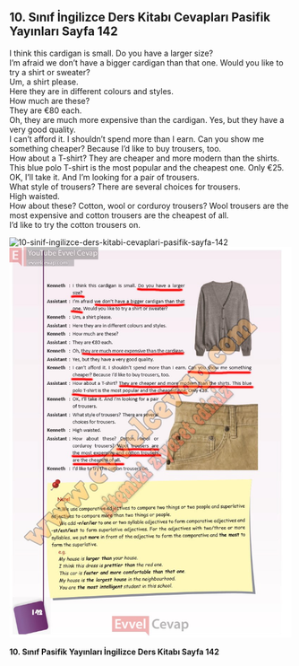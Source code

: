 ## 10. Sınıf İngilizce Ders Kitabı Cevapları Pasifik Yayınları Sayfa 142

I think this cardigan is small. Do you have a larger size?  
 I’m afraid we don’t have a bigger cardigan than that one. Would you like to try a shirt or sweater?  
 Um, a shirt please.  
 Here they are in different colours and styles.  
 How much are these?  
 They are €80 each.  
 Oh, they are much more expensive than the cardigan. Yes, but they have a very good quality.  
 I can’t afford it. I shouldn’t spend more than I earn. Can you show me something cheaper? Because I’d like to buy trousers, too.  
 How about a T-shirt? They are cheaper and more modern than the shirts. This blue polo T-shirt is the most popular and the cheapest one. Only €25.  
 OK, I’ll take it. And I’m looking for a pair of trousers.  
 What style of trousers? There are several choices for trousers.  
 High waisted.  
 How about these? Cotton, wool or corduroy trousers? Wool trousers are the most expensive and cotton trousers are the cheapest of all.  
 I’d like to try the cotton trousers on.

![10-sinif-ingilizce-ders-kitabi-cevaplari-pasifik-sayfa-142]()![10-sinif-ingilizce-ders-kitabi-cevaplari-pasifik-sayfa-142](./image1.webp)

**10. Sınıf Pasifik Yayınları İngilizce Ders Kitabı Sayfa 142**